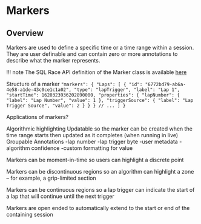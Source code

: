 # Markers

## Overview

Markers are used to define a specific time or a time range within a session. They are user definable and can contain zero or more annotations to
describe what the marker represents.

!!! note
    The SQL Race API definition of the Marker class is available [here](https://mat-docs.github.io/Atlas.SQLRaceAPI.Documentation/api/MESL.SqlRace.Domain.Marker.html)


Structure of a marker
    ```
    "markers": {
        "Laps": [
            {
                "id": "6772bd79-ab6a-4e58-a1de-43c0ce1c1a02",
                "type": "lapTrigger",
                "label": "Lap 1",
                "startTime": 1620323936202890000,
                "properties": {
                    "lapNumber": {
                        "label": "Lap Number",
                        "value": 1
                    },
                    "triggerSource": {
                        "label": "Lap Trigger Source",
                        "value": 2
                    }
                }
            }
            // ...
        ]
    }
    ```

Applications of markers?

Algorithmic highlighting
Updatable so the marker can be created when the time range starts then updated as it completes (when running in live)
Groupable
Annotations
-lap number
-lap trigger byte
-user metadata
-algorithm confidence
-custom formatting for value

Markers can be moment-in-time so users can highlight a discrete point

Markers can be discontinuous regions so an algorithm can highlight a zone – for example, a grip-limited section
 
Markers can be continuous regions so a lap trigger can indicate the start of a lap that will continue until the next trigger

Markers are open ended to automatically extend to the start or end of the containing session